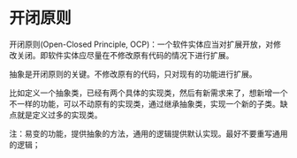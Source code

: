 # 开闭原则

开闭原则(Open-Closed Principle, OCP)：一个软件实体应当对扩展开放，对修改关闭。即软件实体应尽量在不修改原有代码的情况下进行扩展。

抽象是开闭原则的关键。不修改原有的代码，只对现有的功能进行扩展。

比如定义一个抽象类，已经有两个具体的实现类，然后有新需求来了，想新增一个不一样的功能，可以不动原有的实现类，通过继承抽象类，实现一个新的子类。缺点就是定义过多的实现类。

注：易变的功能，提供抽象的方法，通用的逻辑提供默认实现。最好不要重写通用的逻辑；
